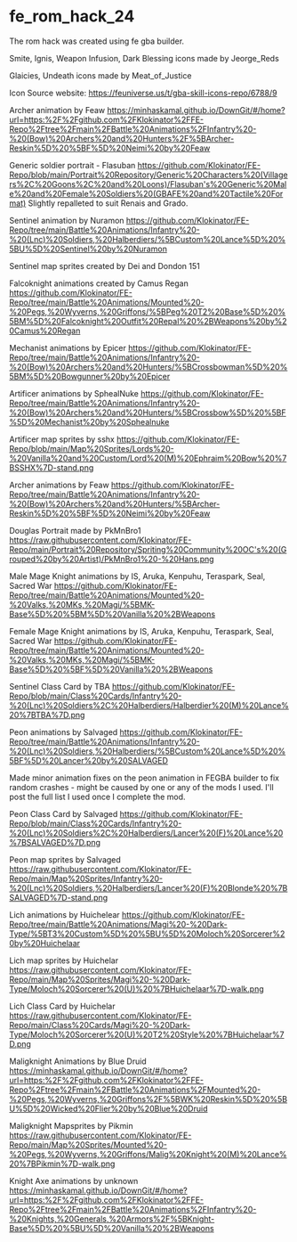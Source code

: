 # fe_rom_hack_24
The rom hack was created using fe gba builder.

Smite, Ignis, Weapon Infusion, Dark Blessing icons made by Jeorge_Reds

Glaicies, Undeath icons made by Meat_of_Justice

Icon Source website: https://feuniverse.us/t/gba-skill-icons-repo/6788/9

Archer animation by Feaw
https://minhaskamal.github.io/DownGit/#/home?url=https:%2F%2Fgithub.com%2FKlokinator%2FFE-Repo%2Ftree%2Fmain%2FBattle%20Animations%2FInfantry%20-%20(Bow)%20Archers%20and%20Hunters%2F%5BArcher-Reskin%5D%20%5BF%5D%20Neimi%20by%20Feaw

Generic soldier portrait - Flasuban https://github.com/Klokinator/FE-Repo/blob/main/Portrait%20Repository/Generic%20Characters%20(Villagers%2C%20Goons%2C%20and%20Loons)/Flasuban's%20Generic%20Male%20and%20Female%20Soldiers%20(GBAFE%20and%20Tactile%20Format)
Slightly repalleted to suit Renais and Grado.

Sentinel animation by Nuramon https://github.com/Klokinator/FE-Repo/tree/main/Battle%20Animations/Infantry%20-%20(Lnc)%20Soldiers,%20Halberdiers/%5BCustom%20Lance%5D%20%5BU%5D%20Sentinel%20by%20Nuramon

Sentinel map sprites created by Dei and Dondon 151

Falcoknight animations created by Camus Regan
https://github.com/Klokinator/FE-Repo/tree/main/Battle%20Animations/Mounted%20-%20Pegs,%20Wyverns,%20Griffons/%5BPeg%20T2%20Base%5D%20%5BM%5D%20Falcoknight%20Outfit%20Repal%20%2BWeapons%20by%20Camus%20Regan

Mechanist animations by Epicer
https://github.com/Klokinator/FE-Repo/tree/main/Battle%20Animations/Infantry%20-%20(Bow)%20Archers%20and%20Hunters/%5BCrossbowman%5D%20%5BM%5D%20Bowgunner%20by%20Epicer

Artificer animations by SphealNuke
https://github.com/Klokinator/FE-Repo/tree/main/Battle%20Animations/Infantry%20-%20(Bow)%20Archers%20and%20Hunters/%5BCrossbow%5D%20%5BF%5D%20Mechanist%20by%20Sphealnuke

Artificer map sprites by sshx
https://github.com/Klokinator/FE-Repo/blob/main/Map%20Sprites/Lords%20-%20Vanilla%20and%20Custom/Lord%20(M)%20Ephraim%20Bow%20%7BSSHX%7D-stand.png

Archer animations by Feaw
https://github.com/Klokinator/FE-Repo/tree/main/Battle%20Animations/Infantry%20-%20(Bow)%20Archers%20and%20Hunters/%5BArcher-Reskin%5D%20%5BF%5D%20Neimi%20by%20Feaw

Douglas Portrait made by PkMnBro1
https://raw.githubusercontent.com/Klokinator/FE-Repo/main/Portrait%20Repository/Spriting%20Community%20OC's%20(Grouped%20by%20Artist)/PkMnBro1%20-%20Hans.png 

Male Mage Knight animations by IS, Aruka, Kenpuhu, Teraspark, Seal, Sacred War
https://github.com/Klokinator/FE-Repo/tree/main/Battle%20Animations/Mounted%20-%20Valks,%20MKs,%20Magi/%5BMK-Base%5D%20%5BM%5D%20Vanilla%20%2BWeapons

Female Mage Knight animations by IS, Aruka, Kenpuhu, Teraspark, Seal, Sacred War
https://github.com/Klokinator/FE-Repo/tree/main/Battle%20Animations/Mounted%20-%20Valks,%20MKs,%20Magi/%5BMK-Base%5D%20%5BF%5D%20Vanilla%20%2BWeapons

Sentinel Class Card by TBA
https://github.com/Klokinator/FE-Repo/blob/main/Class%20Cards/Infantry%20-%20(Lnc)%20Soldiers%2C%20Halberdiers/Halberdier%20(M)%20Lance%20%7BTBA%7D.png

Peon animations by Salvaged
https://github.com/Klokinator/FE-Repo/tree/main/Battle%20Animations/Infantry%20-%20(Lnc)%20Soldiers,%20Halberdiers/%5BCustom%20Lance%5D%20%5BF%5D%20Lancer%20by%20SALVAGED

Made minor animation fixes on the peon animation in FEGBA builder to fix random crashes - might be caused by one or any of the mods I used. I'll post the full list I used once I complete the mod.

Peon Class Card by Salvaged
https://github.com/Klokinator/FE-Repo/blob/main/Class%20Cards/Infantry%20-%20(Lnc)%20Soldiers%2C%20Halberdiers/Lancer%20(F)%20Lance%20%7BSALVAGED%7D.png

Peon map sprites by Salvaged
https://raw.githubusercontent.com/Klokinator/FE-Repo/main/Map%20Sprites/Infantry%20-%20(Lnc)%20Soldiers,%20Halberdiers/Lancer%20(F)%20Blonde%20%7BSALVAGED%7D-stand.png

Lich animations by Huichelear
https://github.com/Klokinator/FE-Repo/tree/main/Battle%20Animations/Magi%20-%20Dark-Type/%5BT3%20Custom%5D%20%5BU%5D%20Moloch%20Sorcerer%20by%20Huichelaar

Lich map sprites by Huichelar
https://raw.githubusercontent.com/Klokinator/FE-Repo/main/Map%20Sprites/Magi%20-%20Dark-Type/Moloch%20Sorcerer%20(U)%20%7BHuichelaar%7D-walk.png

Lich Class Card by Huichelar
https://raw.githubusercontent.com/Klokinator/FE-Repo/main/Class%20Cards/Magi%20-%20Dark-Type/Moloch%20Sorcerer%20(U)%20T2%20Style%20%7BHuichelaar%7D.png

Maligknight Animations by Blue Druid
https://minhaskamal.github.io/DownGit/#/home?url=https:%2F%2Fgithub.com%2FKlokinator%2FFE-Repo%2Ftree%2Fmain%2FBattle%20Animations%2FMounted%20-%20Pegs,%20Wyverns,%20Griffons%2F%5BWK%20Reskin%5D%20%5BU%5D%20Wicked%20Flier%20by%20Blue%20Druid

Maligknight Mapsprites by Pikmin
https://raw.githubusercontent.com/Klokinator/FE-Repo/main/Map%20Sprites/Mounted%20-%20Pegs,%20Wyverns,%20Griffons/Malig%20Knight%20(M)%20Lance%20%7BPikmin%7D-walk.png

Knight Axe animations by unknown
https://minhaskamal.github.io/DownGit/#/home?url=https:%2F%2Fgithub.com%2FKlokinator%2FFE-Repo%2Ftree%2Fmain%2FBattle%20Animations%2FInfantry%20-%20Knights,%20Generals,%20Armors%2F%5BKnight-Base%5D%20%5BU%5D%20Vanilla%20%2BWeapons
